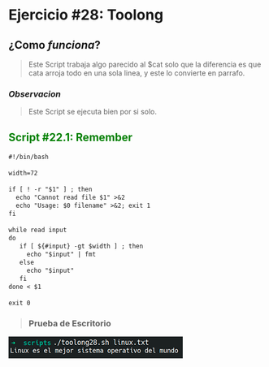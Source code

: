 # Ejercicio #28: Toolong

## ¿Como _funciona_?

>Este Script trabaja algo parecido al $cat solo que la diferencia es que cata arroja todo en una sola linea, y este lo convierte en parrafo.

### _Observacion_ ###
>Este Script se ejecuta bien por si solo.

## <span style="color:green">Script #22.1: Remember </span> ##

```shell
#!/bin/bash

width=72

if [ ! -r "$1" ] ; then
  echo "Cannot read file $1" >&2
  echo "Usage: $0 filename" >&2; exit 1
fi

while read input
do
   if [ ${#input} -gt $width ] ; then
     echo "$input" | fmt 
   else
     echo "$input"
   fi
done < $1

exit 0
```

> ### Prueba de Escritorio ###
![28](28.png)
